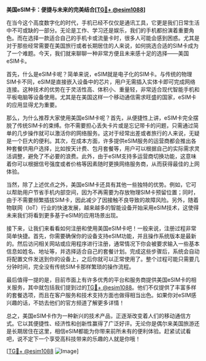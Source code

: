 **美国eSIM卡：便捷与未来的完美结合[[TG💪+ @esim1088](https://t.me/s/esim1088)]**

在当今这个高度数字化的时代，手机已经不仅仅是通讯工具，它更是我们日常生活中不可或缺的一部分。无论是工作、学习还是娱乐，我们的手机都扮演着重要角色。而在选择一款适合自己的手机卡或流量卡时，很多人可能会感到困惑。尤其是对于那些经常需要在美国旅行或者长期居住的人来说，如何挑选合适的SIM卡成为了一个难题。今天，我们就来聊聊一种非常方便且未来感十足的选择——美国eSIM卡。

首先，什么是eSIM卡呢？简单来说，eSIM就是电子化的SIM卡。与传统的物理SIM卡不同，eSIM是直接嵌入设备中的芯片，用户无需插入实体卡即可完成网络连接。这种技术的优势在于灵活性高、体积小、重量轻，非常适合现代智能手机和平板电脑等设备使用。尤其是在美国这样一个移动通信需求旺盛的国家，eSIM卡的应用显得尤为重要。

那么，为什么推荐大家使用美国eSIM卡呢？首先，从便捷性上讲，eSIM卡完全摆脱了传统SIM卡的束缚。你不需要担心丢失卡片或是忘记带卡的问题，只需通过简单的几步操作就可以激活你的网络服务。这对于经常出差或者旅行的人来说，无疑是一个巨大的便利。其次，在成本方面，许多提供eSIM服务的运营商都会推出各种套餐供用户选择，比如按天计费、包月套餐等，用户可以根据自己的实际需求灵活调整，避免了不必要的浪费。此外，由于eSIM支持多运营商切换功能，这意味着你可以根据信号强度或者价格等因素随时更换网络服务商，从而获得最佳的上网体验。

当然，除了上述优点之外，美国eSIM卡还具有其他一些独特的优势。例如，它可以帮助用户节省手机内部空间，因为不再需要为存放物理SIM卡预留位置；同时，由于不需要频繁插拔SIM卡，因此减少了因接触不良导致的故障风险。另外，随着物联网（IoT）行业的快速发展，越来越多的智能设备开始采用eSIM技术，这使得未来我们将看到更多基于eSIM的应用场景出现。

接下来，让我们来看看如何注册和使用美国eSIM卡吧！一般来说，注册过程非常简单快捷。首先，你需要确保你的设备支持eSIM功能，并且操作系统版本是最新的。然后访问相关网站或应用程序进行注册，通常情况下你会被要求输入一些基本信息如姓名、地址等，并选择适合自己的套餐计划。完成这些步骤后，系统会自动将配置文件发送到你的设备上，之后你就可以正常使用了。整个过程可能只需要几分钟时间，完全没有传统SIM卡那样繁琐的操作流程。

最后值得一提的是，目前市面上有许多优秀的平台和服务商提供美国eSIM卡的相关服务，其中就包括我们提到过的[TG💪+ @esim1088](https://t.me/s/esim1088)。他们不仅提供了丰富多样的套餐选项，而且在客户服务和技术支持方面也做得相当出色。如果你对eSIM感兴趣的话，不妨去他们的官方频道了解更多详情！

总之，美国eSIM卡作为一种新兴的技术产品，正逐渐改变着人们的移动通信方式。它以其便捷性、经济性和创新性赢得了广泛好评。无论你是偶尔来美国旅游还是长期居住在这里，相信eSIM都能为你带来前所未有的便利体验。赶紧试试看吧，说不定下一个享受高科技带来的乐趣的人就是你哦！

[[TG💪+ @esim1088](https://t.me/s/esim1088) ![Image](https://i.postimg.cc/4NQfJmqS/Snipaste-2025-05-13-00-14-12.png)]